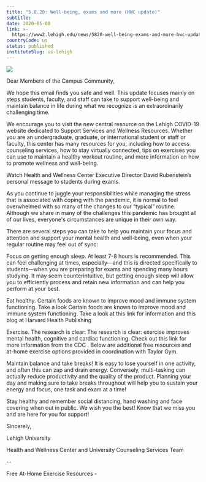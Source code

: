 ```yaml
---
title: "5.8.20: Well-being, exams and more (HWC update)"
subtitle: 
date: 2020-05-08
link: >-
  https://www2.lehigh.edu/news/5820-well-being-exams-and-more-hwc-update
countryCode: us
status: published
instituteSlug: us-lehigh
---
```

![](http://www2.lehigh.edu/sites/www2/files/2020-05/COVID-rectangle-updates_1.jpg)

Dear Members of the Campus Community,

We hope this email finds you safe and well. This update focuses mainly on steps students, faculty, and staff can take to support well-being and maintain balance in life during what we recognize is an extraordinarily challenging time.

We encourage you to visit the new central resource on the Lehigh COVID-19 website dedicated to Support Services and Wellness Resources. Whether you are an undergraduate, graduate, or international student or staff or faculty, this center has many resources for you, including how to access counseling services, how to stay virtually connected, tips on exercises you can use to maintain a healthy workout routine, and more information on how to promote wellness and well-being.

Watch Health and Wellness Center Executive Director David Rubenstein’s personal message to students during exams.

As you continue to juggle your responsibilities while managing the stress that is associated with coping with the pandemic, it is normal to feel overwhelmed with so many of the changes to our “typical” routine. Although we share in many of the challenges this pandemic has brought all of our lives, everyone's circumstances are unique in their own way.

There are several steps you can take to help you maintain your focus and attention and support your mental health and well-being, even when your regular routine may feel out of sync:

Focus on getting enough sleep. At least 7-8 hours is recommended. This can feel challenging at times, especially—and this is directed specifically to students—when you are preparing for exams and spending many hours studying. It may seem counterintuitive, but getting enough sleep will allow you to efficiently process and retain new information and can help you perform at your best.

Eat healthy. Certain foods are known to improve mood and immune system functioning. Take a look Certain foods are known to improve mood and immune system functioning. Take a look at this link for information and this blog at Harvard Health Publishing

Exercise. The research is clear: The research is clear: exercise improves mental health, cognitive and cardiac functioning. Check out this link for more information from the CDC . Below are additional free resources and at-home exercise options provided in coordination with Taylor Gym.

Maintain balance and take breaks! It is easy to lose yourself in one activity, and often this can zap and drain energy. Conversely, multi-tasking can actually reduce productivity and the quality of the product. Planning your day and making sure to take breaks throughout will help you to sustain your energy and focus, one task and exam at a time!

Stay healthy and remember social distancing, hand washing and face covering when out in public. We wish you the best! Know that we miss you and are here for you for support!

Sincerely,

Lehigh University

Health and Wellness Center and University Counseling Services Team

--

Free At-Home Exercise Resources -